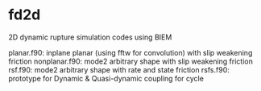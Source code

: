 # fd2d
2D dynamic rupture simulation codes using BIEM

planar.f90: inplane planar (using fftw for convolution) with slip weakening friction
nonplanar.f90: mode2 arbitrary shape with slip weakening friction
rsf.f90: mode2 arbitrary shape with rate and state friction
rsfs.f90: prototype for Dynamic & Quasi-dynamic coupling for cycle
